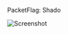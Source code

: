 PacketFlag: Shado  
  
![Screenshot](https://raw.githubusercontent.com/Cryakl/Ultimate-RAT-Collection/refs/heads/main/Gh0stRat/Mmly/Screenshot.png)

